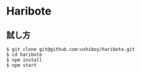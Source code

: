 # Haribote

## 試し方

```
$ git clone git@github.com:ushiboy/haribote.git
$ cd haribote
$ npm install
$ npm start
```
